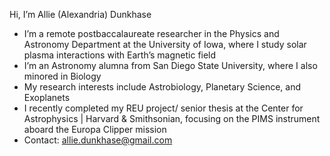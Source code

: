 Hi, I’m Allie (Alexandria) Dunkhase
- I’m a remote postbaccalaureate researcher in the Physics and Astronomy Department at the University of Iowa, where I study solar plasma interactions with Earth’s magnetic field
- I’m an Astronomy alumna from San Diego State University, where I also minored in Biology
- My research interests include Astrobiology, Planetary Science, and Exoplanets
- I recently completed my REU project/ senior thesis at the Center for Astrophysics | Harvard & Smithsonian, focusing on the PIMS instrument aboard the Europa Clipper mission
- Contact: allie.dunkhase@gmail.com

<!---
alliedunkhase7731/alliedunkhase7731 is a ✨ special ✨ repository because its `README.md` (this file) appears on your GitHub profile.
You can click the Preview link to take a look at your changes.
--->
